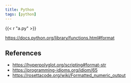 ```yaml
---
title: Python
tags: [python]
---
```


{{< r "a.py" >}}

<https://docs.python.org/library/functions.html#format>

## References

- <https://hyperpolyglot.org/scripting#format-str>
- <https://programming-idioms.org/idiom/65>
- <https://rosettacode.org/wiki/Formatted_numeric_output>
